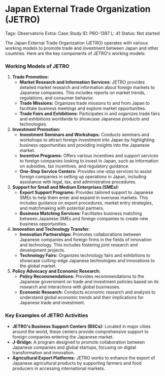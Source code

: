 # Japan External Trade Organization (JETRO)

Tags: Observatorio
Extra: Case Study
ID: PRO-1387
L: 41
Status: Not started

The Japan External Trade Organization (JETRO) operates with various working models to promote trade and investment between Japan and other countries. Here are the key components of JETRO's working models:

### Working Models of JETRO

1. **Trade Promotion:**
    - **Market Research and Information Services:** JETRO provides detailed market research and information about foreign markets to Japanese companies. This includes reports on market trends, regulations, and consumer behavior.
    - **Trade Missions:** Organizes trade missions to and from Japan to facilitate business meetings and explore market opportunities.
    - **Trade Fairs and Exhibitions:** Participates in and organizes trade fairs and exhibitions worldwide to showcase Japanese products and technologies.
2. **Investment Promotion:**
    - **Investment Seminars and Workshops:** Conducts seminars and workshops to attract foreign investment into Japan by highlighting business opportunities and providing insights into the Japanese market.
    - **Incentive Programs:** Offers various incentives and support services to foreign companies looking to invest in Japan, such as information on subsidies, tax incentives, and regulatory guidance.
    - **One-Stop Service Centers:** Provides one-stop services to assist foreign companies in setting up operations in Japan, including assistance with legal, tax, and administrative procedures.
3. **Support for Small and Medium Enterprises (SMEs):**
    - **Export Support Programs:** Provides tailored support to Japanese SMEs to help them enter and expand in overseas markets. This includes guidance on export procedures, market entry strategies, and matchmaking with potential partners.
    - **Business Matching Services:** Facilitates business matching between Japanese SMEs and foreign companies to create new business opportunities.
4. **Innovation and Technology Transfer:**
    - **Innovation Partnerships:** Promotes collaborations between Japanese companies and foreign firms in the fields of innovation and technology. This includes fostering joint research and development projects.
    - **Technology Fairs:** Organizes technology fairs and exhibitions to showcase cutting-edge Japanese technologies and innovations to the global market.
5. **Policy Advocacy and Economic Research:**
    - **Policy Recommendations:** Provides recommendations to the Japanese government on trade and investment policies based on its research and interactions with global businesses.
    - **Economic Research:** Conducts economic research and analysis to understand global economic trends and their implications for Japanese trade and investment.

### Key Examples of JETRO Activities

- **JETRO's Business Support Centers (BSCs):** Located in major cities around the world, these centers provide comprehensive support to foreign companies entering the Japanese market.
- **J-Bridge:** A program designed to promote collaboration between Japanese companies and global startups, focusing on digital transformation and innovation.
- **Agricultural Export Platforms:** JETRO works to enhance the export of Japanese agricultural products by supporting farmers and food producers in accessing international markets.